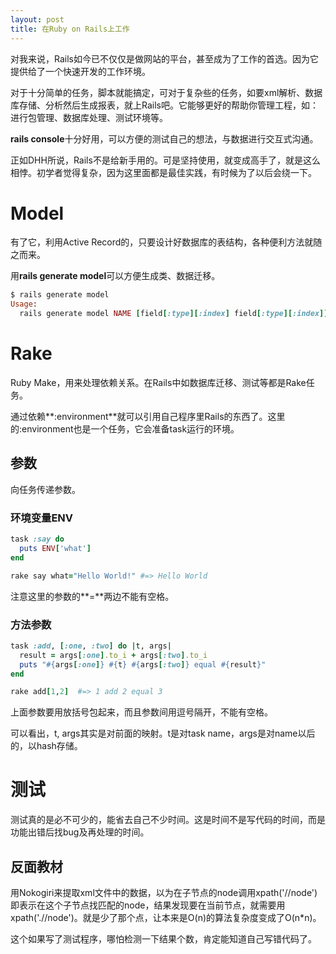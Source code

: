 ```yaml
---
layout: post
title: 在Ruby on Rails上工作
---
```


对我来说，Rails如今已不仅仅是做网站的平台，甚至成为了工作的首选。因为它提供给了一个快速开发的工作环境。

对于十分简单的任务，脚本就能搞定，可对于复杂些的任务，如要xml解析、数据库存储、分析然后生成报表，就上Rails吧。它能够更好的帮助你管理工程，如：进行包管理、数据库处理、测试环境等。

**rails console**十分好用，可以方便的测试自己的想法，与数据进行交互式沟通。

正如DHH所说，Rails不是给新手用的。可是坚持使用，就变成高手了，就是这么相悖。初学者觉得复杂，因为这里面都是最佳实践，有时候为了以后会绕一下。

# Model
有了它，利用Active Record的，只要设计好数据库的表结构，各种便利方法就随之而来。

用**rails generate model**可以方便生成类、数据迁移。

```ruby
$ rails generate model
Usage:
  rails generate model NAME [field[:type][:index] field[:type][:index]] [options]
```

# Rake
Ruby Make，用来处理依赖关系。在Rails中如数据库迁移、测试等都是Rake任务。

通过依赖**:environment**就可以引用自己程序里Rails的东西了。这里的:environment也是一个任务，它会准备task运行的环境。

## 参数
向任务传递参数。

### 环境变量ENV

```ruby
task :say do
  puts ENV['what']
end

rake say what="Hello World!" #=> Hello World
```

注意这里的参数的**=**两边不能有空格。

### 方法参数

```ruby
task :add, [:one, :two] do |t, args|
  result = args[:one].to_i + args[:two].to_i
  puts "#{args[:one]} #{t} #{args[:two]} equal #{result}"
end

rake add[1,2]  #=> 1 add 2 equal 3
```

上面参数要用放括号包起来，而且参数间用逗号隔开，不能有空格。

可以看出，t, args其实是对前面的映射。t是对task name，args是对name以后的，以hash存储。

# 测试
测试真的是必不可少的，能省去自己不少时间。这是时间不是写代码的时间，而是功能出错后找bug及再处理的时间。

## 反面教材
用Nokogiri来提取xml文件中的数据，以为在子节点的node调用xpath('//node')即表示在这个子节点找匹配的node，结果发现要在当前节点，就需要用xpath('.//node')。就是少了那个点，让本来是O(n)的算法复杂度变成了O(n*n)。

这个如果写了测试程序，哪怕检测一下结果个数，肯定能知道自己写错代码了。


[1]: http://archives.ryandaigle.com/articles/2007/6/22/using-command-line-parameters-w-rake-and-capistrano
[2]: http://viget.com/extend/protip-passing-parameters-to-your-rake-tasks

